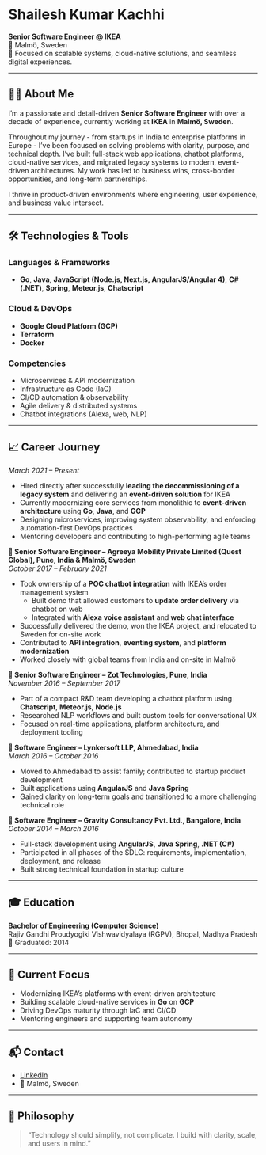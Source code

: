 # Shailesh Kumar Kachhi

**Senior Software Engineer @ IKEA**  
📍 Malmö, Sweden  
🧠 Focused on scalable systems, cloud-native solutions, and seamless digital experiences.

---

## 👨‍💻 About Me

I’m a passionate and detail-driven **Senior Software Engineer** with over a decade of experience, currently working at **IKEA** in **Malmö, Sweden**.

Throughout my journey - from startups in India to enterprise platforms in Europe - I’ve been focused on solving problems with clarity, purpose, and technical depth. I’ve built full-stack web applications, chatbot platforms, cloud-native services, and migrated legacy systems to modern, event-driven architectures. My work has led to business wins, cross-border opportunities, and long-term partnerships.

I thrive in product-driven environments where engineering, user experience, and business value intersect.

---

## 🛠️ Technologies & Tools

### Languages & Frameworks
- **Go**, **Java**, **JavaScript (Node.js, Next.js, AngularJS/Angular 4)**, **C# (.NET)**, **Spring**, **Meteor.js**, **Chatscript**

### Cloud & DevOps
- **Google Cloud Platform (GCP)**
- **Terraform**
- **Docker**

### Competencies
- Microservices & API modernization
- Infrastructure as Code (IaC)
- CI/CD automation & observability
- Agile delivery & distributed systems
- Chatbot integrations (Alexa, web, NLP)

---

## 📈 Career Journey

*March 2021 – Present*  
- Hired directly after successfully **leading the decommissioning of a legacy system** and delivering an **event-driven solution** for IKEA  
- Currently modernizing core services from monolithic to **event-driven architecture** using **Go**, **Java**, and **GCP**  
- Designing microservices, improving system observability, and enforcing automation-first DevOps practices  
- Mentoring developers and contributing to high-performing agile teams

**💼 Senior Software Engineer – Agreeya Mobility Private Limited (Quest Global), Pune, India & Malmö, Sweden**  
*October 2017 – February 2021*  
- Took ownership of a **POC chatbot integration** with IKEA’s order management system  
  - Built demo that allowed customers to **update order delivery** via chatbot on web  
  - Integrated with **Alexa voice assistant** and **web chat interface**  
- Successfully delivered the demo, won the IKEA project, and relocated to Sweden for on-site work  
- Contributed to **API integration**, **eventing system**, and **platform modernization**  
- Worked closely with global teams from India and on-site in Malmö

**💼 Senior Software Engineer – Zot Technologies, Pune, India**  
*November 2016 – September 2017*  
- Part of a compact R&D team developing a chatbot platform using **Chatscript**, **Meteor.js**, **Node.js**  
- Researched NLP workflows and built custom tools for conversational UX  
- Focused on real-time applications, platform architecture, and deployment tooling

**💼 Software Engineer – Lynkersoft LLP, Ahmedabad, India**  
*March 2016 – October 2016*  
- Moved to Ahmedabad to assist family; contributed to startup product development  
- Built applications using **AngularJS** and **Java Spring**  
- Gained clarity on long-term goals and transitioned to a more challenging technical role

**💼 Software Engineer – Gravity Consultancy Pvt. Ltd., Bangalore, India**  
*October 2014 – March 2016*  
- Full-stack development using **AngularJS**, **Java Spring**, **.NET (C#)**  
- Participated in all phases of the SDLC: requirements, implementation, deployment, and release  
- Built strong technical foundation in startup culture

---

## 🎓 Education

**Bachelor of Engineering (Computer Science)**  
Rajiv Gandhi Proudyogiki Vishwavidyalaya (RGPV), Bhopal, Madhya Pradesh  
📅 Graduated: 2014

---

## 🚀 Current Focus

- Modernizing IKEA’s platforms with event-driven architecture  
- Building scalable cloud-native services in **Go** on **GCP**  
- Driving DevOps maturity through IaC and CI/CD  
- Mentoring engineers and supporting team autonomy

---

## 📬 Contact

- [LinkedIn](https://se.linkedin.com/in/shailesh-kumar-kachhi-546b5061)
- 📍 Malmö, Sweden

---

## 🧭 Philosophy

> “Technology should simplify, not complicate. I build with clarity, scale, and users in mind.”
